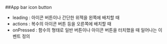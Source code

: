 ##App bar icon button
- leading : 아이콘 버튼이나 간단한 위젝을 왼쪽에 배치할 때
- actions : 복수의 아이콘 버튼 등을 오른쪽에 배치할 때
- onPressed : 함수의 형태로 일반 버튼이나 아이콘 버튼을 터치했을 때 일어나는 이벤트 정의
